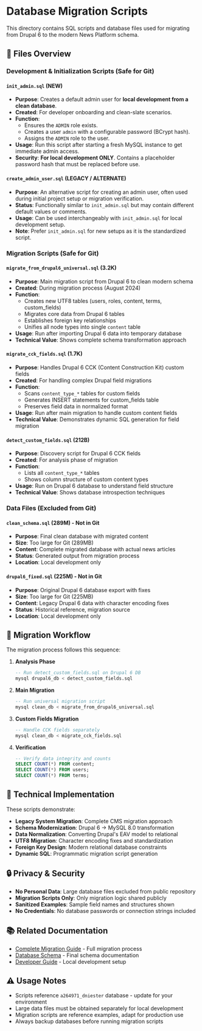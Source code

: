 # Database Migration Scripts

This directory contains SQL scripts and database files used for migrating from Drupal 6 to the modern News Platform schema.

## 📁 Files Overview

### Development & Initialization Scripts (Safe for Git)

#### `init_admin.sql` (NEW)
- **Purpose**: Creates a default admin user for **local development from a clean database**.
- **Created**: For developer onboarding and clean-slate scenarios.
- **Function**:
    - Ensures the `ADMIN` role exists.
    - Creates a user `admin` with a configurable password (BCrypt hash).
    - Assigns the `ADMIN` role to the user.
- **Usage**: Run this script after starting a fresh MySQL instance to get immediate admin access.
- **Security**: **For local development ONLY**. Contains a placeholder password hash that must be replaced before use.

#### `create_admin_user.sql` (LEGACY / ALTERNATE)
- **Purpose**: An alternative script for creating an admin user, often used during initial project setup or migration verification.
- **Status**: Functionally similar to `init_admin.sql` but may contain different default values or comments.
- **Usage**: Can be used interchangeably with `init_admin.sql` for local development setup.
- **Note**: Prefer `init_admin.sql` for new setups as it is the standardized script.

### Migration Scripts (Safe for Git)

#### `migrate_from_drupal6_universal.sql` (3.2K)
- **Purpose**: Main migration script from Drupal 6 to clean modern schema
- **Created**: During migration process (August 2024)
- **Function**: 
  - Creates new UTF8 tables (users, roles, content, terms, custom_fields)
  - Migrates core data from Drupal 6 tables
  - Establishes foreign key relationships
  - Unifies all node types into single `content` table
- **Usage**: Run after importing Drupal 6 data into temporary database
- **Technical Value**: Shows complete schema transformation approach

#### `migrate_cck_fields.sql` (1.7K)
- **Purpose**: Handles Drupal 6 CCK (Content Construction Kit) custom fields
- **Created**: For handling complex Drupal field migrations
- **Function**:
  - Scans `content_type_*` tables for custom fields
  - Generates INSERT statements for custom_fields table
  - Preserves field data in normalized format
- **Usage**: Run after main migration to handle custom content fields
- **Technical Value**: Demonstrates dynamic SQL generation for field migration

#### `detect_custom_fields.sql` (212B)
- **Purpose**: Discovery script for Drupal 6 CCK fields
- **Created**: For analysis phase of migration
- **Function**:
  - Lists all `content_type_*` tables
  - Shows column structure of custom content types
- **Usage**: Run on Drupal 6 database to understand field structure
- **Technical Value**: Shows database introspection techniques

### Data Files (Excluded from Git)

#### `clean_schema.sql` (289M) - **Not in Git**
- **Purpose**: Final clean database with migrated content
- **Size**: Too large for Git (289MB)
- **Content**: Complete migrated database with actual news articles
- **Status**: Generated output from migration process
- **Location**: Local development only

#### `drupal6_fixed.sql` (225M) - **Not in Git**
- **Purpose**: Original Drupal 6 database export with fixes
- **Size**: Too large for Git (225MB)
- **Content**: Legacy Drupal 6 data with character encoding fixes
- **Status**: Historical reference, migration source
- **Location**: Local development only

## 🔄 Migration Workflow

The migration process follows this sequence:

1. **Analysis Phase**
   ```sql
   -- Run detect_custom_fields.sql on Drupal 6 DB
   mysql drupal6_db < detect_custom_fields.sql
   ```

2. **Main Migration**
   ```sql
   -- Run universal migration script
   mysql clean_db < migrate_from_drupal6_universal.sql
   ```

3. **Custom Fields Migration**
   ```sql
   -- Handle CCK fields separately
   mysql clean_db < migrate_cck_fields.sql
   ```

4. **Verification**
   ```sql
   -- Verify data integrity and counts
   SELECT COUNT(*) FROM content;
   SELECT COUNT(*) FROM users;
   SELECT COUNT(*) FROM terms;
   ```

## 🔧 Technical Implementation

These scripts demonstrate:

- **Legacy System Migration**: Complete CMS migration approach
- **Schema Modernization**: Drupal 6 → MySQL 8.0 transformation
- **Data Normalization**: Converting Drupal's EAV model to relational
- **UTF8 Migration**: Character encoding fixes and standardization
- **Foreign Key Design**: Modern relational database constraints
- **Dynamic SQL**: Programmatic migration script generation

## 🔒 Privacy & Security

- **No Personal Data**: Large database files excluded from public repository
- **Migration Scripts Only**: Only migration logic shared publicly
- **Sanitized Examples**: Sample field names and structures shown
- **No Credentials**: No database passwords or connection strings included

## 📚 Related Documentation

- [Complete Migration Guide](../docs/MIGRATION_DRUPAL6.md) - Full migration process
- [Database Schema](../docs/DATABASE_SCHEMA.md) - Final schema documentation
- [Developer Guide](../docs/DEVELOPER_GUIDE.md) - Local development setup

## ⚠️ Usage Notes

- Scripts reference `a264971_dniester` database - update for your environment
- Large data files must be obtained separately for local development
- Migration scripts are reference examples, adapt for production use
- Always backup databases before running migration scripts